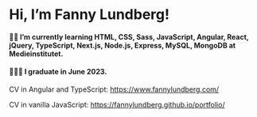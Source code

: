 # Hi, I’m Fanny Lundberg!

#### 👩‍💻 I’m currently learning HTML, CSS, Sass, JavaScript, Angular, React, jQuery, TypeScript, Next.js, Node.js, Express, MySQL, MongoDB at Medieinstitutet. 

#### 👩🏼‍🎓 I graduate in June 2023.

CV in Angular and TypeScript:
https://www.fannylundberg.com/

CV in vanilla JavaScript:
https://fannylundberg.github.io/portfolio/
